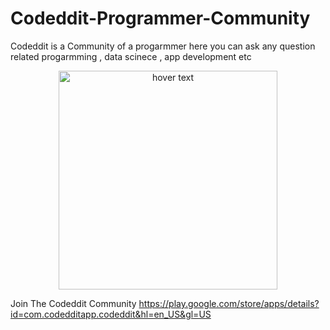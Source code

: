# Codeddit-Programmer-Community
Codeddit is a Community of a progarmmer here you can ask any question related progarmming , data scinece , app development etc


<p align="center">
  <img src="https://play-lh.googleusercontent.com/RBmXGmJcBFnCqbgTYk2SykCq4m3ntXuHvbK-aB36Bd6FRtm3oL_AxmGYoMiUXmRd-QY=s180-rw" width="350" title="hover text">
</p>

Join The Codeddit Community
https://play.google.com/store/apps/details?id=com.codedditapp.codeddit&hl=en_US&gl=US
